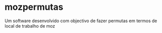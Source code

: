 # mozpermutas

Um software desenvolvido com objectivo de fazer permutas em termos de local de trabalho de moz
